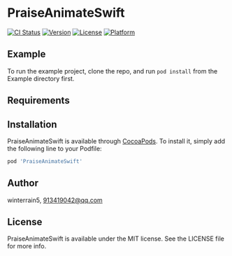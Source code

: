 # PraiseAnimateSwift

[![CI Status](https://img.shields.io/travis/winterrain5/PraiseAnimateSwift.svg?style=flat)](https://travis-ci.org/winterrain5/PraiseAnimateSwift)
[![Version](https://img.shields.io/cocoapods/v/PraiseAnimateSwift.svg?style=flat)](https://cocoapods.org/pods/PraiseAnimateSwift)
[![License](https://img.shields.io/cocoapods/l/PraiseAnimateSwift.svg?style=flat)](https://cocoapods.org/pods/PraiseAnimateSwift)
[![Platform](https://img.shields.io/cocoapods/p/PraiseAnimateSwift.svg?style=flat)](https://cocoapods.org/pods/PraiseAnimateSwift)

## Example

To run the example project, clone the repo, and run `pod install` from the Example directory first.

## Requirements

## Installation

PraiseAnimateSwift is available through [CocoaPods](https://cocoapods.org). To install
it, simply add the following line to your Podfile:

```ruby
pod 'PraiseAnimateSwift'
```

## Author

winterrain5, 913419042@qq.com

## License

PraiseAnimateSwift is available under the MIT license. See the LICENSE file for more info.
